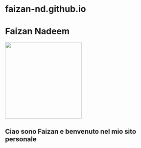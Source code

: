 # faizan-nd.github.io
<!DOCTYPE html>
<html>
  <head>
    <h1> Faizan Nadeem </h1>
    <img src="faizan-nd/faizan-nd.github.io/Screenshot_20230517-215701_Video Player.jpg"  height="250px" width="250">
    <h2> Ciao sono Faizan e benvenuto nel mio sito personale </h2> 
  </head>
</html>
